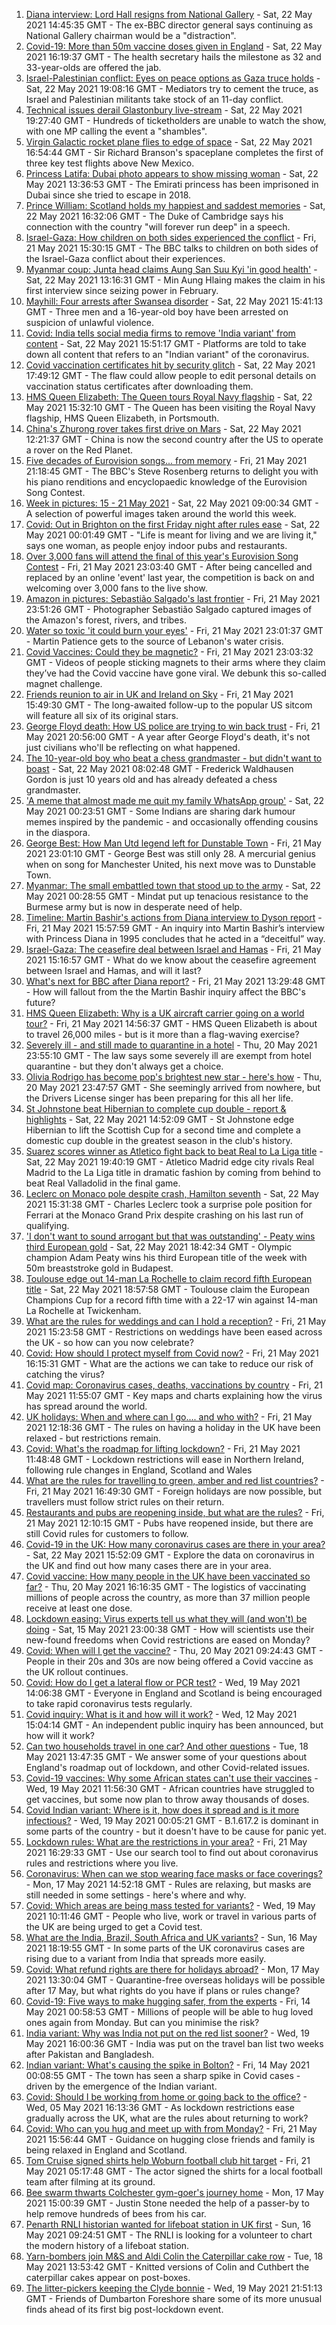 1. [Diana interview: Lord Hall resigns from National Gallery](https://www.bbc.co.uk/news/uk-57212959) - Sat, 22 May 2021 14:45:35 GMT - The ex-BBC director general says continuing as National Gallery chairman would be a "distraction".
2. [Covid-19: More than 50m vaccine doses given in England](https://www.bbc.co.uk/news/uk-57212470) - Sat, 22 May 2021 16:19:37 GMT - The health secretary hails the milestone as 32 and 33-year-olds are offered the jab.
3. [Israel-Palestinian conflict: Eyes on peace options as Gaza truce holds](https://www.bbc.co.uk/news/world-middle-east-57213054) - Sat, 22 May 2021 19:08:16 GMT - Mediators try to cement the truce, as Israel and Palestinian militants take stock of an 11-day conflict.
4. [Technical issues derail Glastonbury live-stream](https://www.bbc.co.uk/news/entertainment-arts-57215629) - Sat, 22 May 2021 19:27:40 GMT - Hundreds of ticketholders are unable to watch the show, with one MP calling the event a "shambles".
5. [Virgin Galactic rocket plane flies to edge of space](https://www.bbc.co.uk/news/science-environment-57214988) - Sat, 22 May 2021 16:54:44 GMT - Sir Richard Branson's spaceplane completes the first of three key test flights above New Mexico.
6. [Princess Latifa: Dubai photo appears to show missing woman](https://www.bbc.co.uk/news/world-middle-east-57204775) - Sat, 22 May 2021 13:36:53 GMT - The Emirati princess has been imprisoned in Dubai since she tried to escape in 2018.
7. [Prince William: Scotland holds my happiest and saddest memories](https://www.bbc.co.uk/news/uk-57213025) - Sat, 22 May 2021 16:32:06 GMT - The Duke of Cambridge says his connection with the country "will forever run deep" in a speech.
8. [Israel-Gaza: How children on both sides experienced the conflict](https://www.bbc.co.uk/news/world-middle-east-57203350) - Fri, 21 May 2021 15:30:15 GMT - The BBC talks to children on both sides of the Israel-Gaza conflict about their experiences.
9. [Myanmar coup: Junta head claims Aung San Suu Kyi 'in good health'](https://www.bbc.co.uk/news/world-asia-57212534) - Sat, 22 May 2021 13:16:31 GMT - Min Aung Hlaing makes the claim in his first interview since seizing power in February.
10. [Mayhill: Four arrests after Swansea disorder](https://www.bbc.co.uk/news/uk-wales-57214005) - Sat, 22 May 2021 15:41:13 GMT - Three men and a 16-year-old boy have been arrested on suspicion of unlawful violence.
11. [Covid: India tells social media firms to remove 'India variant' from content](https://www.bbc.co.uk/news/world-asia-india-57213046) - Sat, 22 May 2021 15:51:17 GMT - Platforms are told to take down all content that refers to an "Indian variant" of the coronavirus.
12. [Covid vaccination certificates hit by security glitch](https://www.bbc.co.uk/news/uk-scotland-57208607) - Sat, 22 May 2021 17:49:12 GMT - The flaw could allow people to edit personal details on vaccination status certificates after downloading them.
13. [HMS Queen Elizabeth: The Queen tours Royal Navy flagship](https://www.bbc.co.uk/news/uk-57214467) - Sat, 22 May 2021 15:32:10 GMT - The Queen has been visiting the Royal Navy flagship, HMS Queen Elizabeth, in Portsmouth.
14. [China's Zhurong rover takes first drive on Mars](https://www.bbc.co.uk/news/world-asia-china-57211001) - Sat, 22 May 2021 12:21:37 GMT - China is now the second country after the US to operate a rover on the Red Planet.
15. [Five decades of Eurovision songs... from memory](https://www.bbc.co.uk/news/world-middle-east-57206431) - Fri, 21 May 2021 21:18:45 GMT - The BBC's Steve Rosenberg returns to delight you with his piano renditions and encyclopaedic knowledge of the Eurovision Song Contest.
16. [Week in pictures: 15 - 21 May 2021](https://www.bbc.co.uk/news/in-pictures-57173186) - Sat, 22 May 2021 09:00:34 GMT - A selection of powerful images taken around the world this week.
17. [Covid: Out in Brighton on the first Friday night after rules ease](https://www.bbc.co.uk/news/business-57209445) - Sat, 22 May 2021 00:01:49 GMT - "Life is meant for living and we are living it," says one woman, as people enjoy indoor pubs and restaurants.
18. [Over 3,000 fans will attend the final of this year's Eurovision Song Contest](https://www.bbc.co.uk/news/entertainment-arts-57203121) - Fri, 21 May 2021 23:03:40 GMT - After being cancelled and replaced by an online 'event' last year, the competition is back on and welcoming over 3,000 fans to the live show.
19. [Amazon in pictures: Sebastião Salgado's last frontier](https://www.bbc.co.uk/news/in-pictures-57162597) - Fri, 21 May 2021 23:51:26 GMT - Photographer Sebastião Salgado captured images of the Amazon's forest, rivers, and tribes.
20. [Water so toxic 'it could burn your eyes'](https://www.bbc.co.uk/news/world-middle-east-57203120) - Fri, 21 May 2021 23:01:37 GMT - Martin Patience gets to the source of Lebanon's water crisis.
21. [Covid Vaccines: Could they be magnetic?](https://www.bbc.co.uk/news/57207134) - Fri, 21 May 2021 23:03:32 GMT - Videos of people sticking magnets to their arms where they claim they’ve had the Covid vaccine have gone viral. We debunk this so-called magnet challenge.
22. [Friends reunion to air in UK and Ireland on Sky](https://www.bbc.co.uk/news/entertainment-arts-57206349) - Fri, 21 May 2021 15:49:30 GMT - The long-awaited follow-up to the popular US sitcom will feature all six of its original stars.
23. [George Floyd death: How US police are trying to win back trust](https://www.bbc.co.uk/news/world-us-canada-57205015) - Fri, 21 May 2021 20:56:00 GMT - A year after George Floyd's death, it's not just civilians who'll be reflecting on what happened.
24. [The 10-year-old boy who beat a chess grandmaster - but didn't want to boast](https://www.bbc.co.uk/news/uk-scotland-edinburgh-east-fife-57187522) - Sat, 22 May 2021 08:02:48 GMT - Frederick Waldhausen Gordon is just 10 years old and has already defeated a chess grandmaster.
25. ['A meme that almost made me quit my family WhatsApp group'](https://www.bbc.co.uk/news/stories-57165541) - Sat, 22 May 2021 00:23:51 GMT - Some Indians are sharing dark humour memes inspired by the pandemic - and occasionally offending cousins in the diaspora.
26. [George Best: How Man Utd legend left for Dunstable Town](https://www.bbc.co.uk/sport/football/57087331) - Fri, 21 May 2021 23:01:10 GMT - George Best was still only 28. A mercurial genius when on song for Manchester United, his next move was to Dunstable Town.
27. [Myanmar: The small embattled town that stood up to the army](https://www.bbc.co.uk/news/world-asia-57197081) - Sat, 22 May 2021 00:28:55 GMT - Mindat put up tenacious resistance to the Burmese army but is now in desperate need of help.
28. [Timeline: Martin Bashir's actions from Diana interview to Dyson report](https://www.bbc.co.uk/news/explainers-57206500) - Fri, 21 May 2021 15:57:59 GMT - An inquiry into Martin Bashir’s interview with Princess Diana in 1995 concludes that he acted in a “deceitful” way.
29. [Israel-Gaza: The ceasefire deal between Israel and Hamas](https://www.bbc.co.uk/news/57200843) - Fri, 21 May 2021 15:16:57 GMT - What do we know about the ceasefire agreement between Israel and Hamas, and will it last?
30. [What's next for BBC after Diana report?](https://www.bbc.co.uk/news/uk-57202578) - Fri, 21 May 2021 13:29:48 GMT - How will fallout from the the Martin Bashir inquiry affect the BBC's future?
31. [HMS Queen Elizabeth: Why is a UK aircraft carrier going on a world tour?](https://www.bbc.co.uk/news/uk-57195317) - Fri, 21 May 2021 14:56:37 GMT - HMS Queen Elizabeth is about to travel 26,000 miles - but is it more than a flag-waving exercise?
32. [Severely ill - and still made to quarantine in a hotel](https://www.bbc.co.uk/news/stories-57162187) - Thu, 20 May 2021 23:55:10 GMT - The law says some severely ill are exempt from hotel quarantine - but they don't always get a choice.
33. [Olivia Rodrigo has become pop's brightest new star - here's how](https://www.bbc.co.uk/news/entertainment-arts-57174471) - Thu, 20 May 2021 23:47:57 GMT - She seemingly arrived from nowhere, but the Drivers License singer has been preparing for this all her life.
34. [St Johnstone beat Hibernian to complete cup double - report & highlights](https://www.bbc.co.uk/sport/football/57125203) - Sat, 22 May 2021 14:52:09 GMT - St Johnstone edge Hibernian to lift the Scottish Cup for a second time and complete a domestic cup double in the greatest season in the club's history.
35. [Suarez scores winner as Atletico fight back to beat Real to La Liga title](https://www.bbc.co.uk/sport/football/57214133) - Sat, 22 May 2021 19:40:19 GMT - Atletico Madrid edge city rivals Real Madrid to the La Liga title in dramatic fashion by coming from behind to beat Real Valladolid in the final game.
36. [Leclerc on Monaco pole despite crash, Hamilton seventh](https://www.bbc.co.uk/sport/formula1/57212855) - Sat, 22 May 2021 15:31:38 GMT - Charles Leclerc took a surprise pole position for Ferrari at the Monaco Grand Prix despite crashing on his last run of qualifying.
37. ['I don't want to sound arrogant but that was outstanding' - Peaty wins third European gold](https://www.bbc.co.uk/sport/swimming/57215029) - Sat, 22 May 2021 18:42:34 GMT - Olympic champion Adam Peaty wins his third European title of the week with 50m breaststroke gold in Budapest.
38. [Toulouse edge out 14-man La Rochelle to claim record fifth European title](https://www.bbc.co.uk/sport/rugby-union/57214852) - Sat, 22 May 2021 18:57:58 GMT - Toulouse claim the European Champions Cup for a record fifth time with a 22-17 win against 14-man La Rochelle at Twickenham.
39. [What are the rules for weddings and can I hold a reception?](https://www.bbc.co.uk/news/explainers-52811509) - Fri, 21 May 2021 15:23:58 GMT - Restrictions on weddings have been eased across the UK - so how can you now celebrate?
40. [Covid: How should I protect myself from Covid now?](https://www.bbc.co.uk/news/health-57087517) - Fri, 21 May 2021 16:15:31 GMT - What are the actions we can take to reduce our risk of catching the virus?
41. [Covid map: Coronavirus cases, deaths, vaccinations by country](https://www.bbc.co.uk/news/world-51235105) - Fri, 21 May 2021 11:55:07 GMT - Key maps and charts explaining how the virus has spread around the world.
42. [UK holidays: When and where can I go.... and who with?](https://www.bbc.co.uk/news/explainers-52646738) - Fri, 21 May 2021 12:18:36 GMT - The rules on having a holiday in the UK have been relaxed - but restrictions remain.
43. [Covid: What's the roadmap for lifting lockdown?](https://www.bbc.co.uk/news/explainers-52530518) - Fri, 21 May 2021 11:48:48 GMT - Lockdown restrictions will ease in Northern Ireland, following rule changes in England, Scotland and Wales
44. [What are the rules for travelling to green, amber and red list countries?](https://www.bbc.co.uk/news/explainers-52544307) - Fri, 21 May 2021 16:49:30 GMT - Foreign holidays are now possible, but travellers must follow strict rules on their return.
45. [Restaurants and pubs are reopening inside, but what are the rules?](https://www.bbc.co.uk/news/business-52977388) - Fri, 21 May 2021 12:10:15 GMT - Pubs have reopened inside, but there are still Covid rules for customers to follow.
46. [Covid-19 in the UK: How many coronavirus cases are there in your area?](https://www.bbc.co.uk/news/uk-51768274) - Sat, 22 May 2021 15:52:09 GMT - Explore the data on coronavirus in the UK and find out how many cases there are in your area.
47. [Covid vaccine: How many people in the UK have been vaccinated so far?](https://www.bbc.co.uk/news/health-55274833) - Thu, 20 May 2021 16:16:35 GMT - The logistics of vaccinating millions of people across the country, as more than 37 million people receive at least one dose.
48. [Lockdown easing: Virus experts tell us what they will (and won't) be doing](https://www.bbc.co.uk/news/uk-57069293) - Sat, 15 May 2021 23:00:38 GMT - How will scientists use their new-found freedoms when Covid restrictions are eased on Monday?
49. [Covid: When will I get the vaccine?](https://www.bbc.co.uk/news/health-55045639) - Thu, 20 May 2021 09:24:43 GMT - People in their 20s and 30s are now being offered a Covid vaccine as the UK rollout continues.
50. [Covid: How do I get a lateral flow or PCR test?](https://www.bbc.co.uk/news/health-51943612) - Wed, 19 May 2021 14:06:38 GMT - Everyone in England and Scotland is being encouraged to take rapid coronavirus tests regularly.
51. [Covid inquiry: What is it and how will it work?](https://www.bbc.co.uk/news/explainers-57085964) - Wed, 12 May 2021 15:04:14 GMT - An independent public inquiry has been announced, but how will it work?
52. [Can two households travel in one car? And other questions](https://www.bbc.co.uk/news/world-asia-china-51176409) - Tue, 18 May 2021 13:47:35 GMT - We answer some of your questions about England's roadmap out of lockdown, and other Covid-related issues.
53. [Covid-19 vaccines: Why some African states can't use their vaccines](https://www.bbc.co.uk/news/56940657) - Wed, 19 May 2021 11:56:30 GMT - African countries have struggled to get vaccines, but some now plan to throw away thousands of doses.
54. [Covid Indian variant: Where is it, how does it spread and is it more infectious?](https://www.bbc.co.uk/news/health-57157496) - Wed, 19 May 2021 00:05:21 GMT - B.1.617.2 is dominant in some parts of the country - but it doesn't have to be cause for panic yet.
55. [Lockdown rules: What are the restrictions in your area?](https://www.bbc.co.uk/news/uk-54373904) - Fri, 21 May 2021 16:29:33 GMT - Use our search tool to find out about coronavirus rules and restrictions where you live.
56. [Coronavirus: When can we stop wearing face masks or face coverings?](https://www.bbc.co.uk/news/health-51205344) - Mon, 17 May 2021 14:52:18 GMT - Rules are relaxing, but masks are still needed in some settings - here's where and why.
57. [Covid: Which areas are being mass tested for variants?](https://www.bbc.co.uk/news/explainers-54872039) - Wed, 19 May 2021 10:11:46 GMT - People who live, work or travel in various parts of the UK are being urged to get a Covid test.
58. [What are the India, Brazil, South Africa and UK variants?](https://www.bbc.co.uk/news/health-55659820) - Sun, 16 May 2021 18:19:55 GMT - In some parts of the UK coronavirus cases are rising due to a variant from India that spreads more easily.
59. [Covid: What refund rights are there for holidays abroad?](https://www.bbc.co.uk/news/business-51615412) - Mon, 17 May 2021 13:30:04 GMT - Quarantine-free overseas holidays will be possible after 17 May, but what rights do you have if plans or rules change?
60. [Covid-19: Five ways to make hugging safer, from the experts](https://www.bbc.co.uk/news/uk-57083571) - Fri, 14 May 2021 00:58:53 GMT - Millions of people will be able to hug loved ones again from Monday. But can you minimise the risk?
61. [India variant: Why was India not put on the red list sooner?](https://www.bbc.co.uk/news/56801288) - Wed, 19 May 2021 16:00:36 GMT - India was put on the travel ban list two weeks after Pakistan and Bangladesh.
62. [Indian variant: What's causing the spike in Bolton?](https://www.bbc.co.uk/news/health-57094274) - Fri, 14 May 2021 00:08:55 GMT - The town has seen a sharp spike in Covid cases - driven by the emergence of the Indian variant.
63. [Covid: Should I be working from home or going back to the office?](https://www.bbc.co.uk/news/business-52567567) - Wed, 05 May 2021 16:13:36 GMT - As lockdown restrictions ease gradually across the UK, what are the rules about returning to work?
64. [Covid: Who can you hug and meet up with from Monday?](https://www.bbc.co.uk/news/uk-51506729) - Fri, 21 May 2021 15:56:44 GMT - Guidance on hugging close friends and family is being relaxed in England and Scotland.
65. [Tom Cruise signed shirts help Woburn football club hit target](https://www.bbc.co.uk/news/uk-england-beds-bucks-herts-57178686) - Fri, 21 May 2021 05:17:48 GMT - The actor signed the shirts for a local football team after filming at its ground.
66. [Bee swarm thwarts Colchester gym-goer's journey home](https://www.bbc.co.uk/news/uk-england-essex-57148609) - Mon, 17 May 2021 15:00:39 GMT - Justin Stone needed the help of a passer-by to help remove hundreds of bees from his car.
67. [Penarth RNLI historian wanted for lifeboat station in UK first](https://www.bbc.co.uk/news/uk-wales-57058715) - Sun, 16 May 2021 09:24:51 GMT - The RNLI is looking for a volunteer to chart the modern history of a lifeboat station.
68. [Yarn-bombers join M&S and Aldi Colin the Caterpillar cake row](https://www.bbc.co.uk/news/uk-england-essex-57142230) - Tue, 18 May 2021 13:53:42 GMT - Knitted versions of Colin and Cuthbert the caterpillar cakes appear on post-boxes.
69. [The litter-pickers keeping the Clyde bonnie](https://www.bbc.co.uk/news/uk-scotland-glasgow-west-57170600) - Wed, 19 May 2021 21:51:13 GMT - Friends of Dumbarton Foreshore share some of its more unusual finds ahead of its first big post-lockdown event.
